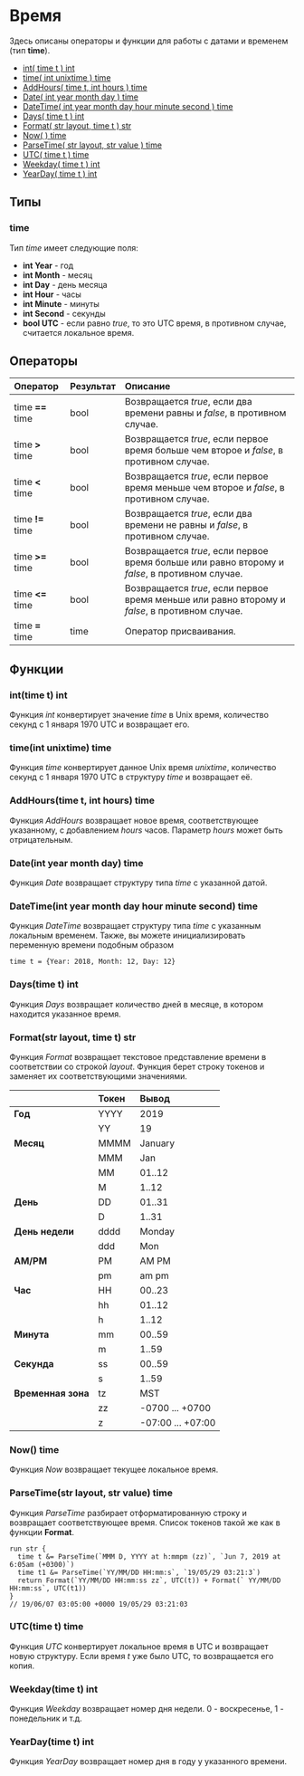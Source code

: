 

# Время

Здесь описаны операторы и функции для работы с датами и временем \(тип **time**\).

* [int\( time t \) int](time.md#inttime-t-int)
* [time\( int unixtime \) time](time.md#timeint-unixtime-time)
* [AddHours\( time t, int hours \) time](time.md#addhourstime-t-int-hours-time)
* [Date\( int year month day \) time](time.md#dateint-year-month-day-time)
* [DateTime\( int year month day hour minute second \) time](time.md#datetimeint-year-month-day-hour-minute-second-time)
* [Days\( time t \) int](time.md#daystime-t-int)
* [Format\( str layout, time t \) str](time.md#formatstr-layout-time-t-str)
* [Now\( \) time](time.md#now-time)
* [ParseTime\( str layout, str value \) time](time.md#parsetimestr-layout-str-value-time)
* [UTC\( time t \) time](time.md#utctime-t-time)
* [Weekday\( time t \) int](time.md#weekdaytime-t-int)
* [YearDay\( time t \) int](time.md#yeardaytime-t-int)

## Типы

### time

Тип _time_ имеет следующие поля:

* **int Year** - год
* **int Month** - месяц
* **int Day** - день месяца
* **int Hour** - часы
* **int Minute** - минуты
* **int Second** - секунды
* **bool UTC** - если равно _true_, то это UTC время, в противном случае, считается локальное время.

## Операторы

| Оператор | Результат | Описание |
| :--- | :--- | :--- |
| time **==** time | bool | Возвращается _true_, если два времени равны и _false_, в противном случае. |
| time **&gt;** time | bool | Возвращается _true_, если первое время больше чем второе и _false_, в противном случае. |
| time **&lt;** time | bool | Возвращается _true_, если первое время меньше чем второе и _false_, в противном случае. |
| time **!=** time | bool | Возвращается _true_, если два времени не равны и _false_, в противном случае. |
| time **&gt;=** time | bool | Возвращается _true_, если первое время больше или равно второму и _false_, в противном случае. |
| time **&lt;=** time | bool | Возвращается _true_, если первое время меньше или равно второму и _false_, в противном случае. |
| time **=** time | time | Оператор присваивания. |

## Функции

### int\(time t\) int

Функция _int_ конвертирует значение _time_ в Unix время, количество секунд с 1 января 1970 UTC и возвращает его.

### time\(int unixtime\) time

Функция _time_ конвертирует данное Unix время _unixtime_, количество секунд с 1 января 1970 UTC в структуру _time_ и возвращает её.

### AddHours\(time t, int hours\) time

Функция _AddHours_ возвращает новое время, соответствующее указанному, с добавлением _hours_ часов. Параметр _hours_ может быть отрицательным.

### Date\(int year month day\) time

Функция _Date_ возвращает структуру типа _time_ c указанной датой.

### DateTime\(int year month day hour minute second\) time

Функция _DateTime_ возвращает структуру типа _time_ c указанным локальным временем. Также, вы можете инициализировать переменную времени подобным образом

```text
time t = {Year: 2018, Month: 12, Day: 12}
```

### Days\(time t\) int

Функция _Days_ возвращает количество дней в месяце, в котором находится указанное время.

### Format\(str layout, time t\) str

Функция _Format_ возвращает текстовое представление времени в соответствии со строкой _layout_. Функция берет строку токенов и заменяет их соответствующими значениями.

|  | Токен | Вывод |
| :--- | :--- | :--- |
| **Год** | YYYY | 2019 |
|  | YY | 19 |
| **Месяц** | MMMM | January |
|  | MMM | Jan |
|  | MM | 01..12 |
|  | M | 1..12 |
| **День** | DD | 01..31 |
|  | D | 1..31 |
| **День недели** | dddd | Monday |
|  | ddd | Mon |
| **AM/PM** | PM | AM PM |
|  | pm | am pm |
| **Час** | HH | 00..23 |
|  | hh | 01..12 |
|  | h | 1..12 |
| **Минута** | mm | 00..59 |
|  | m | 1..59 |
| **Секунда** | ss | 00..59 |
|  | s | 1..59 |
| **Временная зона** | tz | MST |
|  | zz | -0700 ... +0700 |
|  | z | -07:00 ... +07:00 |

### Now\(\) time

Функция _Now_ возвращает текущее локальное время.

### ParseTime\(str layout, str value\) time

Функция _ParseTime_ разбирает отформатированную строку и возвращает соответствующее время. Список токенов такой же как в функции **Format**.

```text
run str {
  time t &= ParseTime(`MMM D, YYYY at h:mmpm (zz)`, `Jun 7, 2019 at 6:05am (+0300)`)
  time t1 &= ParseTime(`YY/MM/DD HH:mm:s`, `19/05/29 03:21:3`)
  return Format(`YY/MM/DD HH:mm:ss zz`, UTC(t)) + Format(` YY/MM/DD HH:mm:ss`, UTC(t1))
}
// 19/06/07 03:05:00 +0000 19/05/29 03:21:03
```

### UTC\(time t\) time

Функция _UTC_ конвертирует локальное время в UTC и возвращает новую структуру. Если время _t_ уже было UTC, то возвращается его копия.

### Weekday\(time t\) int

Функция _Weekday_ возвращает номер дня недели. 0 - воскресенье, 1 - понедельник и т.д.

### YearDay\(time t\) int

Функция _YearDay_ возвращает номер дня в году у указанного времени.

